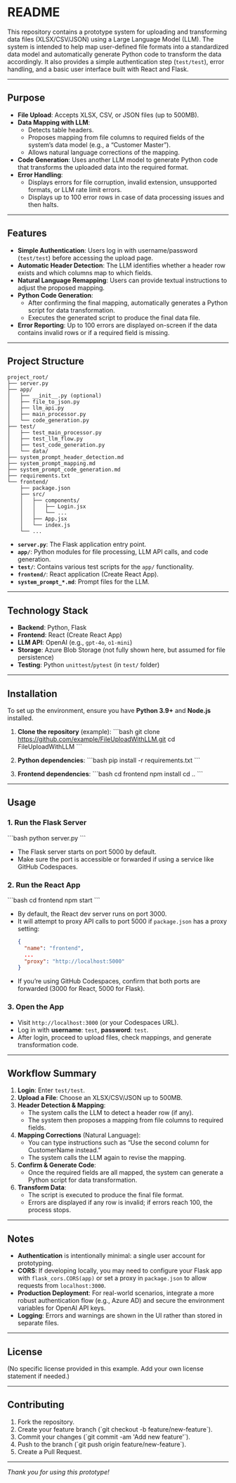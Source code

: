 # README

This repository contains a prototype system for uploading and transforming data files (XLSX/CSV/JSON) using a Large Language Model (LLM). The system is intended to help map user-defined file formats into a standardized data model and automatically generate Python code to transform the data accordingly. It also provides a simple authentication step (`test/test`), error handling, and a basic user interface built with React and Flask.

---

## Purpose

- **File Upload**: Accepts XLSX, CSV, or JSON files (up to 500MB).
- **Data Mapping with LLM**:
  - Detects table headers.
  - Proposes mapping from file columns to required fields of the system’s data model (e.g., a “Customer Master”).
  - Allows natural language corrections of the mapping.
- **Code Generation**: Uses another LLM model to generate Python code that transforms the uploaded data into the required format.
- **Error Handling**: 
  - Displays errors for file corruption, invalid extension, unsupported formats, or LLM rate limit errors.
  - Displays up to 100 error rows in case of data processing issues and then halts.

---

## Features

- **Simple Authentication**: Users log in with username/password (`test/test`) before accessing the upload page.
- **Automatic Header Detection**: The LLM identifies whether a header row exists and which columns map to which fields.
- **Natural Language Remapping**: Users can provide textual instructions to adjust the proposed mapping.
- **Python Code Generation**:
  - After confirming the final mapping, automatically generates a Python script for data transformation.
  - Executes the generated script to produce the final data file.
- **Error Reporting**: Up to 100 errors are displayed on-screen if the data contains invalid rows or if a required field is missing.

---

## Project Structure

```
project_root/
├── server.py
├── app/
│   ├── __init__.py (optional)
│   ├── file_to_json.py
│   ├── llm_api.py
│   ├── main_processor.py
│   └── code_generation.py
├── test/
│   ├── test_main_processor.py
│   ├── test_llm_flow.py
│   ├── test_code_generation.py
│   └── data/
├── system_prompt_header_detection.md
├── system_prompt_mapping.md
├── system_prompt_code_generation.md
├── requirements.txt
└── frontend/
    ├── package.json
    ├── src/
    │   ├── components/
    │   │   ├── Login.jsx
    │   │   └── ...
    │   ├── App.jsx
    │   └── index.js
    └── ...
```

- **`server.py`**: The Flask application entry point.  
- **`app/`**: Python modules for file processing, LLM API calls, and code generation.  
- **`test/`**: Contains various test scripts for the `app/` functionality.  
- **`frontend/`**: React application (Create React App).  
- **`system_prompt_*.md`**: Prompt files for the LLM.

---

## Technology Stack

- **Backend**: Python, Flask
- **Frontend**: React (Create React App)
- **LLM API**: OpenAI (e.g., `gpt-4o`, `o1-mini`)
- **Storage**: Azure Blob Storage (not fully shown here, but assumed for file persistence)
- **Testing**: Python `unittest`/`pytest` (in `test/` folder)

---

## Installation

To set up the environment, ensure you have **Python 3.9+** and **Node.js** installed.

1. **Clone the repository** (example):
\`\`\`bash
git clone https://github.com/example/FileUploadWithLLM.git
cd FileUploadWithLLM
\`\`\`

2. **Python dependencies**:
\`\`\`bash
pip install -r requirements.txt
\`\`\`

3. **Frontend dependencies**:
\`\`\`bash
cd frontend
npm install
cd ..
\`\`\`

---

## Usage

### 1. Run the Flask Server

\`\`\`bash
python server.py
\`\`\`

- The Flask server starts on port 5000 by default.  
- Make sure the port is accessible or forwarded if using a service like GitHub Codespaces.

### 2. Run the React App

\`\`\`bash
cd frontend
npm start
\`\`\`

- By default, the React dev server runs on port 3000.  
- It will attempt to proxy API calls to port 5000 if `package.json` has a proxy setting:
  ```json
  {
    "name": "frontend",
    ...
    "proxy": "http://localhost:5000"
  }
  ```
- If you’re using GitHub Codespaces, confirm that both ports are forwarded (3000 for React, 5000 for Flask).

### 3. Open the App

- Visit `http://localhost:3000` (or your Codespaces URL).  
- Log in with **username**: `test`, **password**: `test`.
- After login, proceed to upload files, check mappings, and generate transformation code.

---

## Workflow Summary

1. **Login**: Enter `test/test`.
2. **Upload a File**: Choose an XLSX/CSV/JSON up to 500MB.  
3. **Header Detection & Mapping**:
   - The system calls the LLM to detect a header row (if any).
   - The system then proposes a mapping from file columns to required fields.  
4. **Mapping Corrections** (Natural Language):
   - You can type instructions such as “Use the second column for CustomerName instead.”
   - The system calls the LLM again to revise the mapping.
5. **Confirm & Generate Code**:
   - Once the required fields are all mapped, the system can generate a Python script for data transformation.
6. **Transform Data**:
   - The script is executed to produce the final file format.
   - Errors are displayed if any row is invalid; if errors reach 100, the process stops.

---

## Notes

- **Authentication** is intentionally minimal: a single user account for prototyping.  
- **CORS**: If developing locally, you may need to configure your Flask app with `flask_cors.CORS(app)` or set a proxy in `package.json` to allow requests from `localhost:3000`.  
- **Production Deployment**: For real-world scenarios, integrate a more robust authentication flow (e.g., Azure AD) and secure the environment variables for OpenAI API keys.  
- **Logging**: Errors and warnings are shown in the UI rather than stored in separate files.

---

## License

(No specific license provided in this example. Add your own license statement if needed.)

---

## Contributing

1. Fork the repository.
2. Create your feature branch (\`git checkout -b feature/new-feature\`).
3. Commit your changes (\`git commit -am 'Add new feature'\`).
4. Push to the branch (\`git push origin feature/new-feature\`).
5. Create a Pull Request.

---

_Thank you for using this prototype!_

